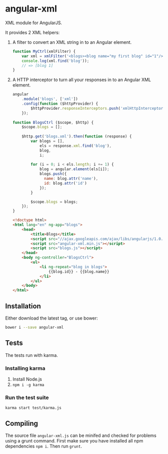 angular-xml
===========

XML module for AngularJS.

It provides 2 XML helpers:

1.  A filter to convert an XML string in to an Angular element.

    ```js
    function MyCtrl(xmlFilter) {
        var xml = xmlFilter('<blogs><blog name="my first blog" id="1"/></blogs>');
        console.log(xml.find('blog'));
        // => [blog 1]
    }
    ```
    
2.  A HTTP interceptor to turn all your responses in to an Angular XML element.

    ```js
    angular
        .module('blogs', ['xml'])
        .config(function ($httpProvider) {
            $httpProvider.responseInterceptors.push('xmlHttpInterceptor');
        });
        
    function BlogsCtrl ($scope, $http) {
        $scope.blogs = [];
        
        $http.get('blogs.xml').then(function (response) {
            var blogs = [],
                els = response.xml.find('blog'),
                blog,
                i;
            
            for (i = 0; i < els.length; i += 1) {
                blog = angular.element(els[i]);
                blogs.push({
                  name: blog.attr('name'),
                  id: blog.attr('id')
                });
            }

            $scope.blogs = blogs;
        });
    }
    ```
    
    ```html
    <!doctype html>
    <html lang="en" ng-app="blogs">
        <head>
            <title>Blogs</title>
            <script src="//ajax.googleapis.com/ajax/libs/angularjs/1.0.6/angular.min.js"></script>
            <script src="angular-xml.min.js"></script>
            <script src="blogs.js"></script>
        </head>
        <body ng-controller="BlogsCtrl">
            <ul>
                <li ng-repeat="blog in blogs">
                    {{blog.id}} - {{blog.name}}
                </li>
            </ul>
        </body>
    </html>
    ```

Installation
------------

Either download the latest tag, or use bower:

```sh
bower i --save angular-xml
```

Tests
-----

The tests run with karma.

### Installing karma

1. Install Node.js
2. `npm i -g karma`

### Run the test suite

```
karma start test/karma.js
```

Compiling
---------

The source file `angular-xml.js` can be minifed and checked for problems using a grunt command. First make sure you have installed all npm dependencies `npm i`. Then run `grunt`.


